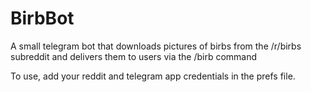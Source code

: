 # BirbBot
A small telegram bot that downloads pictures of birbs from the /r/birbs subreddit and delivers them to users via the  /birb command

To use, add your reddit and telegram app credentials in the prefs file.